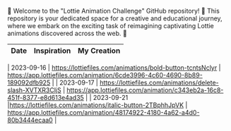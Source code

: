 👋 Welcome to the "Lottie Animation Challenge" GitHub repository! 🌟
This repository is your dedicated space for a creative and educational journey,
where we embark on the exciting task of reimagining captivating Lottie animations discovered across the web. 🚀

| Date    | Inspiration | My Creation |
| ------------------------------------- | -----------| -----------|

| 2023-09-16 | https://lottiefiles.com/animations/bold-button-tcntsNclyr  | https://app.lottiefiles.com/animation/6cde3996-4c60-4690-8b89-189092dfb925     |
| 2023-09-17 | https://lottiefiles.com/animations/delete-slash-XVTXR3CljS   | https://app.lottiefiles.com/animation/c343eb2a-16c8-451f-8377-e8d613e4ad35     |
| 2023-09-21 |https://lottiefiles.com/animations/italic-button-2TBphhJpVK  | https://app.lottiefiles.com/animation/48174922-4180-4a62-a4d0-80b3444ecaa0   |
